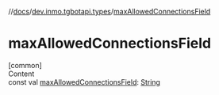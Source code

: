 //[docs](../../index.md)/[dev.inmo.tgbotapi.types](index.md)/[maxAllowedConnectionsField](max-allowed-connections-field.md)



# maxAllowedConnectionsField  
[common]  
Content  
const val [maxAllowedConnectionsField](max-allowed-connections-field.md): [String](https://kotlinlang.org/api/latest/jvm/stdlib/kotlin/-string/index.html)  




